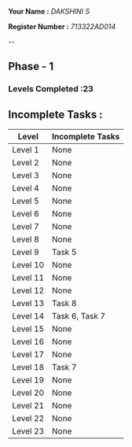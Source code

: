 **Your Name :**
_DAKSHINI S_

**Register Number :**
_713322AD014_

--

## Phase - 1

### Levels Completed :23

## Incomplete Tasks :

| **Level** | **Incomplete Tasks**     |
|-----------|--------------------------|
| Level 1   | None                     |
| Level 2   | None                     |
| Level 3   | None                     |
| Level 4   | None                     |
| Level 5   | None                     |
| Level 6   | None                 |
| Level 7   | None                     |
| Level 8   | None                     |
| Level 9   | Task 5                   |
| Level 10  | None                     |
| Level 11  | None                     |
| Level 12  | None                     |
| Level 13  | Task 8                   |
| Level 14  | Task 6, Task 7           |
| Level 15  | None                     |
| Level 16  | None                     |
| Level 17  | None                     |
| Level 18  | Task 7                   |
| Level 19  | None                     |
| Level 20  | None                     |
| Level 21  | None                     |
| Level 22  | None                     |
| Level 23  | None                     |
